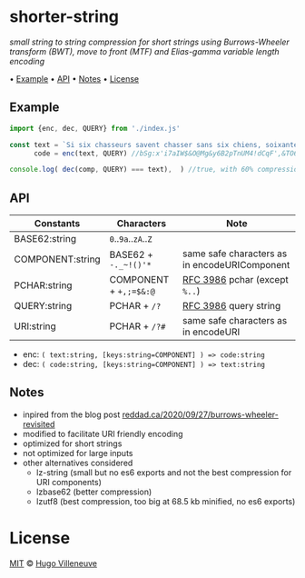 <!-- markdownlint-disable MD004 MD007 MD010 MD041 MD022 MD024 MD029 MD031 MD032 MD036 -->
# shorter-string

*small string to string compression for short strings using Burrows-Wheeler transform (BWT), move to front (MTF) and Elias-gamma variable length encoding*

• [Example](#example) • [API](#api) • [Notes](#notes) • [License](#license)

## Example

```javascript
import {enc, dec, QUERY} from './index.js'

const text = `Si six chasseurs savent chasser sans six chiens, soixante-six chasseurs savent chasser sans soixante-six chiens.`,
      code = enc(text, QUERY) //bSg:x'i7aIW$&O@Mg&y6B2pTnUM4!dCqF',&TO6-pnFYF''W=NB2;M@9maoi&?VaM0j

console.log( dec(comp, QUERY) === text),  ) //true, with 60% compression
```

## API

Constants          | Characters             | Note
------------------ | ---------------------- | -------------------------------
BASE62:string      | `0`..`9a`..`zA`..`Z`   |
COMPONENT:string   | BASE62 + `-._~!()'*`   | same safe characters as in encodeURIComponent
PCHAR:string       | COMPONENT + `+,;=$&:@` | [RFC 3986](https://tools.ietf.org/html/rfc3986) pchar (except `%..`)
QUERY:string       | PCHAR + `/?`           | [RFC 3986](https://tools.ietf.org/html/rfc3986) query string
URI:string         | PCHAR + `/?#`          | same safe characters as in encodeURI

* enc: `( text:string, [keys:string=COMPONENT] ) => code:string`
* dec: `( code:string, [keys:string=COMPONENT] ) => text:string`

## Notes

* inpired from the blog post [reddad.ca/2020/09/27/burrows-wheeler-revisited](https://reddad.ca/2020/09/27/burrows-wheeler-revisited/)
* modified to facilitate URI friendly encoding
* optimized for short strings
* not optimized for large inputs
* other alternatives considered
  * lz-string (small but no es6 exports and not the best compression for URI components)
  * lzbase62 (better compression)
  * lzutf8 (best compression, too big at 68.5 kb minified, no es6 exports)

# License

[MIT](http://www.opensource.org/licenses/MIT) © [Hugo Villeneuve](https://github.com/hville)
